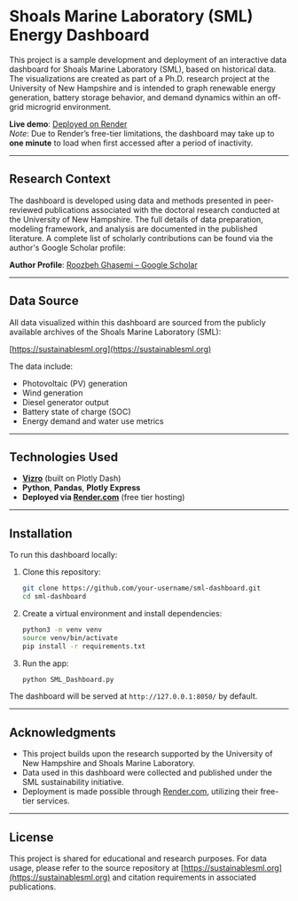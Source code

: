 # Shoals Marine Laboratory (SML) Energy Dashboard

This project is a sample development and deployment of an interactive data dashboard for Shoals Marine Laboratory (SML), based on historical data. The visualizations are created as part of a Ph.D. research project at the University of New Hampshire and is intended to graph renewable energy generation, battery storage behavior, and demand dynamics within an off-grid microgrid environment.

**Live demo**: [Deployed on Render](https://sml-vizro-dashboard.onrender.com)  
*Note*: Due to Render’s free-tier limitations, the dashboard may take up to **one minute** to load when first accessed after a period of inactivity.

---

## Research Context

The dashboard is developed using data and methods presented in peer-reviewed publications associated with the doctoral research conducted at the University of New Hampshire. The full details of data preparation, modeling framework, and analysis are documented in the published literature. A complete list of scholarly contributions can be found via the author's Google Scholar profile:

**Author Profile**: [Roozbeh Ghasemi – Google Scholar](https://scholar.google.com/citations?user=4X92o5gAAAAJ&hl=en)

---

## Data Source

All data visualized within this dashboard are sourced from the publicly available archives of the Shoals Marine Laboratory (SML):

[https://sustainablesml.org](https://sustainablesml.org)

The data include:
- Photovoltaic (PV) generation
- Wind generation
- Diesel generator output
- Battery state of charge (SOC)
- Energy demand and water use metrics

---

## Technologies Used

- **[Vizro](https://github.com/plotly/vizro)** (built on Plotly Dash)
- **Python**, **Pandas**, **Plotly Express**
- **Deployed via [Render.com](https://render.com)** (free tier hosting)

---

## Installation

To run this dashboard locally:

1. Clone this repository:
   ```bash
   git clone https://github.com/your-username/sml-dashboard.git
   cd sml-dashboard
   ```

2. Create a virtual environment and install dependencies:
   ```bash
   python3 -m venv venv
   source venv/bin/activate
   pip install -r requirements.txt
   ```

3. Run the app:
   ```bash
   python SML_Dashboard.py
   ```

The dashboard will be served at `http://127.0.0.1:8050/` by default.

---

## Acknowledgments

- This project builds upon the research supported by the University of New Hampshire and Shoals Marine Laboratory.
- Data used in this dashboard were collected and published under the SML sustainability initiative.
- Deployment is made possible through [Render.com](https://render.com), utilizing their free-tier services.

---

## License

This project is shared for educational and research purposes. For data usage, please refer to the source repository at [https://sustainablesml.org](https://sustainablesml.org) and citation requirements in associated publications.
